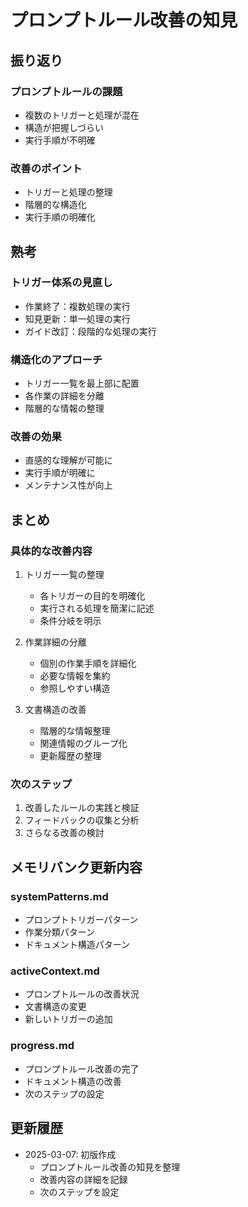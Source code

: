 # プロンプトルール改善の知見

## 振り返り

### プロンプトルールの課題
- 複数のトリガーと処理が混在
- 構造が把握しづらい
- 実行手順が不明確

### 改善のポイント
- トリガーと処理の整理
- 階層的な構造化
- 実行手順の明確化

## 熟考

### トリガー体系の見直し
- 作業終了：複数処理の実行
- 知見更新：単一処理の実行
- ガイド改訂：段階的な処理の実行

### 構造化のアプローチ
- トリガー一覧を最上部に配置
- 各作業の詳細を分離
- 階層的な情報の整理

### 改善の効果
- 直感的な理解が可能に
- 実行手順が明確に
- メンテナンス性が向上

## まとめ

### 具体的な改善内容
1. トリガー一覧の整理
   - 各トリガーの目的を明確化
   - 実行される処理を簡潔に記述
   - 条件分岐を明示

2. 作業詳細の分離
   - 個別の作業手順を詳細化
   - 必要な情報を集約
   - 参照しやすい構造

3. 文書構造の改善
   - 階層的な情報整理
   - 関連情報のグループ化
   - 更新履歴の整理

### 次のステップ
1. 改善したルールの実践と検証
2. フィードバックの収集と分析
3. さらなる改善の検討

## メモリバンク更新内容

### systemPatterns.md
- プロンプトトリガーパターン
- 作業分類パターン
- ドキュメント構造パターン

### activeContext.md
- プロンプトルールの改善状況
- 文書構造の変更
- 新しいトリガーの追加

### progress.md
- プロンプトルール改善の完了
- ドキュメント構造の改善
- 次のステップの設定

## 更新履歴

- 2025-03-07: 初版作成
  - プロンプトルール改善の知見を整理
  - 改善内容の詳細を記録
  - 次のステップを設定